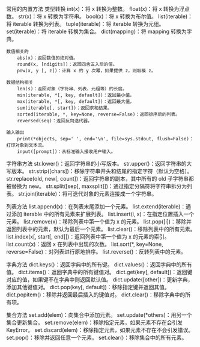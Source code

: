 常用的内置方法
    类型转换
        int(x)：将 x 转换为整数。
        float(x)：将 x 转换为浮点数。
        str(x)：将 x 转换为字符串。
        bool(x)：将 x 转换为布尔值。
        list(iterable)：将 iterable 转换为列表。
        tuple(iterable)：将 iterable 转换为元组。
        set(iterable)：将 iterable 转换为集合。
        dict(mapping)：将 mapping 转换为字典。

    数值相关的
        abs(x)：返回数值的绝对值。
        round(x, [ndigits])：返回四舍五入后的值。
        pow(x, y [, z])：计算 x 的 y 次幂，如果提供 z，则取模 z。

    数据结构相关
        len(s)：返回对象（字符串、列表、元组等）的长度。
        min(iterable, *[, key, default])：返回最小值。
        max(iterable, *[, key, default])：返回最大值。
        sum(iterable[, start])：返回求和结果。
        sorted(iterable, *, key=None, reverse=False)：返回排序后的列表。
        reversed(seq)：返回反向迭代器。

    输入输出
        print(*objects, sep=' ', end='\n', file=sys.stdout, flush=False)：打印对象到文本流。
        input([prompt])：从标准输入接收用户输入。


字符串方法
    str.lower()：返回字符串的小写版本。
    str.upper()：返回字符串的大写版本。
    str.strip([chars])：移除字符串开头和结尾的指定字符（默认为空格）。
    str.replace(old, new[, count])：返回字符串的副本，其中所有的 old 子字符串都被替换为 new。
    str.split([sep[, maxsplit]])：通过指定分隔符将字符串拆分为列表。
    str.join(iterable)：将可迭代对象的元素连接成一个字符串。

列表方法
    list.append(x)：在列表末尾添加一个元素。
    list.extend(iterable)：通过添加 iterable 中的所有元素来扩展列表。
    list.insert(i, x)：在指定位置插入一个元素。
    list.remove(x)：移除列表中第一个值为 x 的元素。
    list.pop([i])：移除并返回列表中的元素，默认为最后一个元素。
    list.clear()：移除列表中的所有元素。
    list.index(x[, start[, end]])：返回列表中第一个值为 x 的元素的索引。
    list.count(x)：返回 x 在列表中出现的次数。
    list.sort(*, key=None, reverse=False)：对列表进行原地排序。
    list.reverse()：反转列表中的元素。

字典方法
    dict.keys()：返回字典中的所有键。
    dict.values()：返回字典中的所有值。
    dict.items()：返回字典中的所有键值对。
    dict.get(key[, default])：返回键对应的值，如果键不在字典中则返回默认值。
    dict.update([other])：更新字典，添加其他键值对。
    dict.pop(key[, default])：移除指定键并返回其值。
    dict.popitem()：移除并返回最后插入的键值对。
    dict.clear()：移除字典中的所有项。

集合方法
    set.add(elem)：向集合中添加元素。
    set.update(*others)：用另一个集合更新集合。
    set.remove(elem)：移除指定元素，如果元素不存在会引发 KeyError。
    set.discard(elem)：移除指定元素，如果元素不存在不会引发错误。
    set.pop()：移除并返回任意一个元素。
    set.clear()：移除集合中的所有元素。

